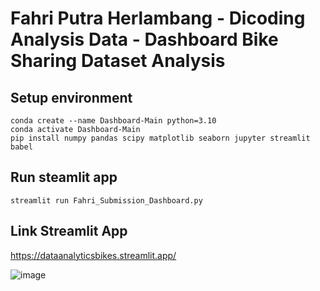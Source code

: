 # Fahri Putra Herlambang - Dicoding Analysis Data - Dashboard Bike Sharing Dataset Analysis

## Setup environment

```
conda create --name Dashboard-Main python=3.10
conda activate Dashboard-Main
pip install numpy pandas scipy matplotlib seaborn jupyter streamlit babel
```

## Run steamlit app

```
streamlit run Fahri_Submission_Dashboard.py
```

## Link Streamlit App

https://dataanalyticsbikes.streamlit.app/

![image](https://github.com/FahriPutra00/Dicoding-Dashboard_Bike_Sharing_Dataset_Analysis/assets/77821874/827337e7-6cc7-406c-b17f-3e254bb649f6)
